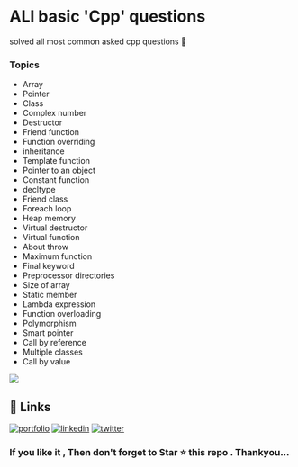 <h1> ALl basic 'Cpp' questions</h1>
<p>solved all most common asked cpp questions 💌 </p>

<h3>Topics</h3>
<ul>
  <li> Array</li>
  <li>Pointer </li>
  <li>Class </li>
  <li> Complex number</li>
  <li>Destructor </li>
  <li> Friend function</li>
  <li>Function overriding </li>
  <li> inheritance</li>
  <li>Template function </li>
  <li>Pointer to an object </li>
  <li> Constant function</li>
  <li> decltype</li>
  <li>Friend class </li>
  <li>Foreach loop </li>
  <li>Heap memory </li>
  <li>Virtual destructor </li>
  <li>Virtual function </li>
  <li>About throw </li>
  <li>Maximum function</li>
  <li> Final keyword</li>
  <li> Preprocessor directories</li>
  <li>Size of array </li>
  <li>Static member </li>
  <li>Lambda expression </li>
  <li> Function overloading</li>
  <li>Polymorphism</li>
  <li>Smart pointer </li>
  <li>Call by reference  </li>
  <li> Multiple classes</li>
  <li>Call by value </li>
  </ul>

<img src="https://encrypted-tbn0.gstatic.com/images?q=tbn:ANd9GcS93CcXT1Nx38lW0ZUZRz8LDCFQafjFLRfLRg&usqp=CAU">

 
## 🔗 Links
[![portfolio](https://img.shields.io/badge/my_portfolio-000?style=for-the-badge&logo=ko-fi&logoColor=white)](https://meeta.dns.army/)
[![linkedin](https://img.shields.io/badge/linkedin-0A66C2?style=for-the-badge&logo=linkedin&logoColor=white)](https://www.linkedin.com/in/meeta-haldar-601b41203/?locale=en_US)
[![twitter](https://img.shields.io/badge/twitter-1DA1F2?style=for-the-badge&logo=twitter&logoColor=white)](https://twitter.com/Meeta_boss)

  
  <h3> If you like it , Then don't forget to Star ⭐ this repo . Thankyou... </h3>


